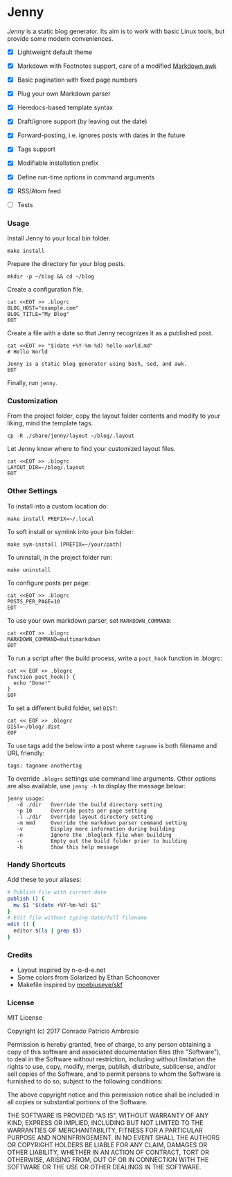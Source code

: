 # Jenny

_Jenny_ is a static blog generator. Its aim is to work with basic Linux tools, but provide some modern conveniences.

- [x] Lightweight default theme
- [x] Markdown with Footnotes support, care of a modified [Markdown.awk](https://bitbucket.org/yiyus/md2html.awk)
- [x] Basic pagination with fixed page numbers
- [x] Plug your own Markdown parser
- [x] Heredocs-based template syntax
- [x] Draft/ignore support (by leaving out the date)
- [x] Forward-posting, i.e. ignores posts with dates in the future
- [x] Tags support
- [x] Modifiable installation prefix
- [x] Define run-time options in command arguments
- [x] RSS/Atom feed
- [ ] Tests


### Usage

Install Jenny to your local bin folder.

```
make install
```

Prepare the directory for your blog posts.

```
mkdir -p ~/blog && cd ~/blog
```

Create a configuration file.

```
cat <<EOT >> .blogrc
BLOG_HOST="example.com"
BLOG_TITLE="My Blog"
EOT
```

Create a file with a date so that Jenny recognizes it as a published post.

```
cat <<EOT >> "$(date +%Y-%m-%d) hello-world.md"
# Hello World

Jenny is a static blog generator using bash, sed, and awk.
EOT
```

Finally, run `jenny`.

### Customization

From the project folder, copy the layout folder contents and modify to your liking, mind the template tags.

```cp -R ./share/jenny/layout ~/blog/.layout```

Let Jenny know where to find your customized layout files.

```
cat <<EOT >> .blogrc
LAYOUT_DIR=~/blog/.layout
EOT
```

### Other Settings

To install into a custom location do:

```make install PREFIX=~/.local```

To soft install or symlink into your bin folder:

```make sym-install [PREFIX=~/your/path]```

To uninstall, in the project folder run:

```make uninstall```

To configure posts per page:

```
cat <<EOT >> .blogrc
POSTS_PER_PAGE=10
EOT
```

To use your own markdown parser, set `MARKDOWN_COMMAND`:

```
cat <<EOT >> .blogrc
MARKDOWN_COMMAND=multimarkdown
EOT
```

To run a script after the build process, write a `post_hook` function in .blogrc:

```
cat << EOF >> .blogrc
function post_hook() {
  echo "Done!"
}
EOF
```

To set a different build folder, set `DIST`:

```
cat << EOF >> .blogrc
DIST=~/blog/.dist
EOF
```

To use tags add the below into a post where `tagname` is both filename and URL friendly:

```tags: tagname anothertag```

To override `.blogrc` settings use command line arguments. Other options are also available, use `jenny -h` to display the message below:

```
jenny usage:
   -d ./dir   Override the build directory setting
   -p 10      Override posts per page setting
   -l ./dir   Override layout directory setting
   -m mmd     Override the markdown parser command setting
   -v         Display more information during building
   -n         Ignore the .bloglock file when building
   -c         Empty out the build folder prior to building
   -h         Show this help message
```

### Handy Shortcuts

Add these to your aliases:

```bash
# Publish file with current date
publish () {
  mv $1 "$(date +%Y-%m-%d) $1"
}
# Edit file without typing date/full filename
edit () {
  editor $(ls | grep $1)
}
```

### Credits
- Layout inspired by n-o-d-e.net
- Some colors from Solarized by Ethan Schoonover
- Makefile inspired by [moebiuseye/skf](https://github.com/moebiuseye/skf)

### License

MIT License

Copyright (c) 2017 Conrado Patricio Ambrosio

Permission is hereby granted, free of charge, to any person obtaining a copy
of this software and associated documentation files (the "Software"), to deal
in the Software without restriction, including without limitation the rights
to use, copy, modify, merge, publish, distribute, sublicense, and/or sell
copies of the Software, and to permit persons to whom the Software is
furnished to do so, subject to the following conditions:

The above copyright notice and this permission notice shall be included in all
copies or substantial portions of the Software.

THE SOFTWARE IS PROVIDED "AS IS", WITHOUT WARRANTY OF ANY KIND, EXPRESS OR
IMPLIED, INCLUDING BUT NOT LIMITED TO THE WARRANTIES OF MERCHANTABILITY,
FITNESS FOR A PARTICULAR PURPOSE AND NONINFRINGEMENT. IN NO EVENT SHALL THE
AUTHORS OR COPYRIGHT HOLDERS BE LIABLE FOR ANY CLAIM, DAMAGES OR OTHER
LIABILITY, WHETHER IN AN ACTION OF CONTRACT, TORT OR OTHERWISE, ARISING FROM,
OUT OF OR IN CONNECTION WITH THE SOFTWARE OR THE USE OR OTHER DEALINGS IN THE
SOFTWARE.
